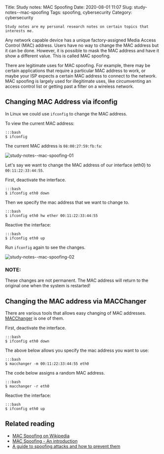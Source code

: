 Title: Study notes: MAC Spoofing
Date: 2020-08-01 11:07
Slug: study-notes--mac-spoofing
Tags: spoofing, cybersecurity
Category: cybersecurity

	Study notes are my personal research notes on certain topics that interests me.

   Any network capable device has a unique factory-assigned Media Access Control (MAC) address. Users have no way to change the MAC address but it can be done. However, it is possible to mask the MAC address and have it show a different value. This is called MAC spoofing.

   There are legitimate uses for MAC spoofing. For example, there may be certain applications that require a particular MAC address to work, or maybe your ISP expects a certain MAC address to connect to the network. MAC spoofing is largely used for illegitimate uses, like circumventing an access control list or getting past a filter on a wireless network.

## Changing MAC Address via ifconfig

In Linux we could use `ifconfig` to change the MAC address.

To view the current MAC address:

	:::bash
	$ ifconfig
	
The current MAC address is `08:00:27:59:fb:fa`:

![study-notes--mac-spoofing-01]({attach}/images/study-notes--mac-spoofing-01.png)

Let's say we want to change the MAC address of our interface (eth0) to `00:11:22:33:44:55`.

First, deactivate the interface.

	:::bash
	$ ifconfig eth0 down

Then we specify the mac address that we want to change to.

	:::bash
	$ ifconfig eth0 hw ether 00:11:22:33:44:55
	
Reactive the interface:

	:::bash
	$ ifconfig eth0 up
	
Run `ifconfig` again to see the changes.

![study-notes--mac-spoofing-02]({attach}/images/study-notes--mac-spoofing-02.png)

### NOTE:
These changes are not permanent. The MAC address will return to the original one when the system is restarted!

## Changing the MAC address via MACChanger

There are various tools that allows easy changing of MAC addresses. [MACChanger](https://github.com/alobbs/macchanger) is one of them.

First, deactivate the interface.

	:::bash
	$ ifconfig eth0 down

The above below allows you specify the mac address you want to use:

	:::bash
	$ macchanger -m 00:11:22:33:44:55 eth0
	
The code below assigns a random MAC address.

	:::bash
	$ macchanger -r eth0

Reactive the interface:

	:::bash
	$ ifconfig eth0 up

## Related reading

* [MAC Spoofing on Wikipedia](https://en.wikipedia.org/wiki/MAC_spoofing)
* [MAC Spoofing - An introduction](https://www.giac.org/paper/gsec/3199/mac-spoofing-an-introduction/105315) 
* [A guide to spoofing attacks and how to prevent them](https://www.comparitech.com/net-admin/spoofing-attacks-guide/)
